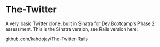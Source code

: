 The-Twitter
===========

A very basic Twitter clone, built in Sinatra for Dev Bootcamp's Phase 2 assessment. This is the Sinatra version, see Rails version here:

github.com/kahdojay/The-Twitter-Rails
